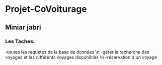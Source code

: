 # Projet-CoVoiturage
## Miniar jabri
### Les Taches: 
-toutes les requetes de la base de données \n
-gérer la recherche des voyages et les différents voyages disponibles \n
-réservation d'un voyage 

